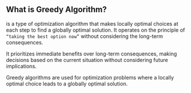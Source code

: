 ## What is Greedy Algorithm?

is a type of optimization algorithm that makes locally optimal choices at each step to find a globally optimal solution.
It operates on the principle of `“taking the best option now”` without considering the long-term consequences.

It prioritizes immediate benefits over long-term consequences, making decisions based on the current situation without considering future implications. 

Greedy algorithms are used for optimization problems where a locally optimal choice leads to a globally optimal solution.

